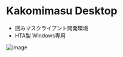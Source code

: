 # Kakomimasu Desktop

* 囲みマスクライアント開発環境
* HTA製 Windows専用

![image](https://user-images.githubusercontent.com/69106571/122665716-cd796b00-d1e3-11eb-8b5c-ec0fb7a6466b.png)

